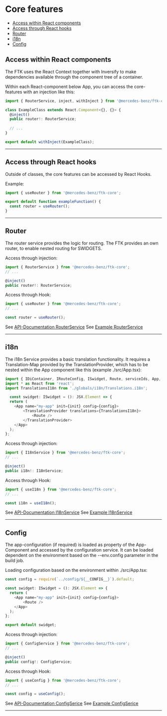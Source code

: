 # Core features

- [Access within React components](#access-within-react-components)
- [Access through React hooks](#access-through-react-hooks)
- [Router](#router)
- [i18n](#i18n)
- [Config](#config)

## Access within React components

The FTK uses the React Context together with Inversify to make dependencies available through the component tree of a container.  

Within each React-component below App, you can access the core-features with an injection like this:
```ts
import { RouterService, inject, withInject } from '@mercedes-benz/ftk-core';

class ExampleClass extends React.Component<{}, {}> {
  @inject()
  public router!: RouterService;
  
  // ...
}

export default withInject(ExampleClass);
```
___
## Access through React hooks
Outside of classes, the core features can be accessed by React Hooks.

Example:
```ts
import { useRouter } from '@mercedes-benz/ftk-core';

export default function exampleFunction() {
  const router = useRouter();
}
```
___

## Router

The router service provides the logic for routing. The FTK provides an own router, to enable nested routing for SWIDGETS.

Access through injection:
```ts
import { RouterService } from '@mercedes-benz/ftk-core';
// ...

@inject()
public router!: RouterService;
```

Access through Hook:
```ts
import { useRouter } from '@mercedes-benz/ftk-core';
// ...

const router = useRouter();
```
See [API-Documentation RouterService](../api/RouterService.md)
See [Example RouterService](../api/RouterService.md)
___

## i18n

The i18n Service provides a basic translation functionality. It requires a Translation-Map provided by the TranslationProvider, which has to be nested within the App component like this (example ./src/App.tsx):

```ts
import { IDiContainer, IRouteConfig, ISwidget, Route, serviceIds, App, TranslationProvider } from '@mercedes-benz/ftk-core';
import * as React from 'react';
import TranslationsI18n from './globals/i18n/Translations.i18n';

  const swidget: ISwidget = (): JSX.Element => {
  return (
    <App name="my-app" init={init} config={config}>
        <TranslationProvider translations={TranslationsI18n}>
            <Route />
        </TranslationProvider>
    </App>
  );
};
```


Access through injection:
```ts
import { I18nService } from '@mercedes-benz/ftk-core';
// ...

@inject()
public i18n!: I18nService;
```

Access through Hook:
```ts
import { useI18n } from '@mercedes-benz/ftk-core';
// ...

const i18n = useI18n();
```

See [API-Documentation I18nService](../api/I18nService.md)
See [Example I18nService](../examples/I18nService.md)
___

## Config

The app-configuration (if required) is loaded as property of the App-Component and accessed by the configuration service. It can be loaded dependent on the environment based on the --env.config parameter in the build job.

Loading configuration based on the environment within ./src/App.tsx:

```ts
const config = require(`../config/${__CONFIG__}`).default;

const swidget: ISwidget = (): JSX.Element => {
  return (
    <App name="my-app" init={init} config={config}>
        <Route />
    </App>
  );
};

export default swidget;
```


Access through injection:
```ts
import { ConfigService } from '@mercedes-benz/ftk-core';
// ...

@inject()
public config!: ConfigService;
```

Access through Hook:
```ts
import { useConfig } from '@mercedes-benz/ftk-core';
// ...

const config = useConfig();
```
See [API-Documentation ConfigSerice](../api/ConfigService.md)
See [Example ConfigSerice](../exmples/ConfigService.md)
___

